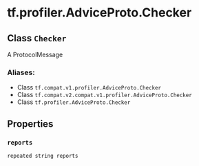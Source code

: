 <div itemscope itemtype="http://developers.google.com/ReferenceObject">
<meta itemprop="name" content="tf.profiler.AdviceProto.Checker" />
<meta itemprop="path" content="Stable" />
<meta itemprop="property" content="reports"/>
</div>

# tf.profiler.AdviceProto.Checker

## Class `Checker`

A ProtocolMessage



### Aliases:

* Class `tf.compat.v1.profiler.AdviceProto.Checker`
* Class `tf.compat.v2.compat.v1.profiler.AdviceProto.Checker`
* Class `tf.profiler.AdviceProto.Checker`

<!-- Placeholder for "Used in" -->


## Properties

<h3 id="reports"><code>reports</code></h3>

`repeated string reports`




